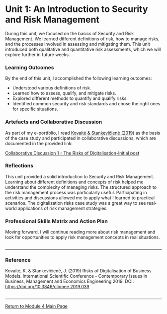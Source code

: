 # Unit 1: An Introduction to Security and Risk Management

During this unit, we focused on the basics of Security and Risk Management. We learned different definitions of risk, how to manage risks, and the processes involved in assessing and mitigating them. 
This unit introduced both qualitative and quantitative risk assessments, which we will explore further in future weeks.

### Learning Outcomes
By the end of this unit, I accomplished the following learning outcomes:
 - Understood various definitions of risk.
 - Learned how to assess, qualify, and mitigate risks.
 - Explored different methods to quantify and qualify risks.
 - Identified common security and risk standards and chose the right ones for specific situations.

### Artefacts and Collaborative Discussion 
As part of my e-portfolio, I read [Kovaitė & Stankevičienė (2019)](ISM_Unit01_Reading.pdf) as the basis of the case study and participated in collaborative discussions, which are documented in the provided link:

[Collaborative Discussion 1 - The Risks of Digitalisation-Initial post](Module03_Discussion1_Initial.pdf)

### Reflections
This unit provided a solid introduction to Security and Risk Management. Learning about different definitions and concepts of risk helped me understand the complexity of managing risks. 
The structured approach to the risk management process was particularly useful. Participating in activities and discussions allowed me to apply what I learned to practical scenarios. 
The digitalization risks case study was a great way to see real-world applications of risk management strategies.

### Professional Skills Matrix and Action Plan
Moving forward, I will continue reading more about risk management and look for opportunities to apply risk management concepts in real situations.
<br><br>

---

### Reference
Kovaitė, K. & Stankevičienė, J. (2019) Risks of Digitalisation of Business Models.  International Scientific Conference - Contemporary Issues in Business, Management and Economics Engineering 2019. DOI: https://doi.org/10.3846/cibmee.2019.039
<br><br>

--- 

[Return to Module 4 Main Page](ISM_main.md)
